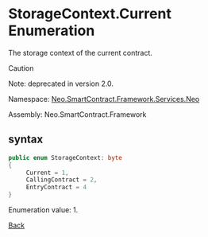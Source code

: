 # StorageContext.Current Enumeration

The storage context of the current contract.

> [!Caution]
> Note: deprecated in version 2.0.

Namespace: [Neo.SmartContract.Framework.Services.Neo](../../neo.md)

Assembly: Neo.SmartContract.Framework

## syntax

```c#
public enum StorageContext: byte
{
     Current = 1,
     CallingContract = 2,
     EntryContract = 4
}
```

Enumeration value: 1.



[Back](../StorageContex.md)
